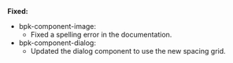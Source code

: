 **Fixed:**

- bpk-component-image:
  - Fixed a spelling error in the documentation.
- bpk-component-dialog:
  - Updated the dialog component to use the new spacing grid.
